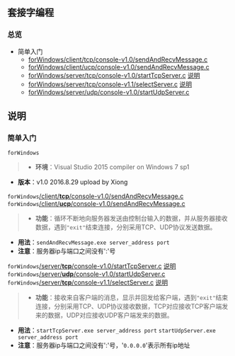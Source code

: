 ## 套接字编程
### 总览
+ 简单入门
  + [forWindows/client/tcp/console-v1.0/sendAndRecvMessage.c][16082901]
  + [forWindows/client/ucp/console-v1.0/sendAndRecvMessage.c][16082902]
  + [forWindows/server/tcp/console-v1.0/startTcpServer.c][16082903] [说明][16083101]
  + [forWindows/server/tcp/console-v1.1/selectServer.c][16083102] [说明][16083103]
  + [forWindows/server/udp/console-v1.0/startUdpServer.c][16082904]

## 说明
### 简单入门
`forWindows`
>* __环境__：Visual Studio 2015 compiler on Windows 7 sp1
* __版本__：v1.0 2016.8.29 upload by Xiong

`forWindows`[/client/__tcp__/console-v1.0/sendAndRecvMessage.c][16082901]  
`forWindows`[/client/__ucp__/console-v1.0/sendAndRecvMessage.c][16082902]
>* __功能__：循环不断地向服务器发送由控制台输入的数据，并从服务器接收数据，遇到`"exit"`结束连接，分别采用TCP、UDP协议发送数据。
* __用法__：`sendAndRecvMessage.exe server_address port`
* __注意__：服务器ip与端口之间没有':'号

`forWindows`[/server/__tcp__/console-v1.0/startTcpServer.c][16082903] [说明][16083101]  
`forWindows`[/server/__udp__/console-v1.0/startUdpServer.c][16082904]  
`forWindows`[/server/__tcp__/console-v1.1/selectServer.c][16083102] [说明][16083103]
>* __功能__：接收来自客户端的消息，显示并回发给客户端，遇到`"exit"`结束连接，分别采用TCP、UDP协议接收数据，TCP对应接收TCP客户端发来的数据，UDP对应接收UDP客户端发来的数据。
* __用法__：`startTcpServer.exe server_address port`
`startUdpServer.exe server_address port`
* __注意__：服务器ip与端口之间没有':'号，'`0.0.0.0`'表示所有ip地址

[16082901]: forWindows/client/tcp/console-v1.0/sendAndRecvMessage.c
[16082902]: forWindows/client/ucp/console-v1.0/sendAndRecvMessage.c
[16082903]: forWindows/server/tcp/console-v1.0/startTcpServer.c
[16082904]: forWindows/server/udp/console-v1.0/startUdpServer.c

[16083101]: forWindows/server/tcp/console-v1.0/README.md
[16083102]: forWindows/server/tcp/console-v1.1/selectServer.c
[16083103]: forWindows/server/tcp/console-v1.1/README.md
